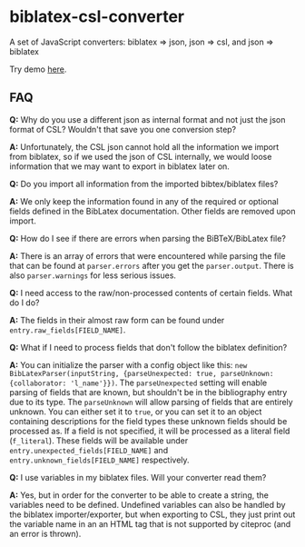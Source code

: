 # biblatex-csl-converter
A set of JavaScript converters: biblatex => json, json => csl, and json => biblatex

Try demo [here](https://fiduswriter.github.io/biblatex-csl-converter/demo/).

## FAQ

**Q:** Why do you use a different json as internal format and not just the json format of CSL? Wouldn't that save you one conversion step?

**A:** Unfortunately, the CSL json cannot hold all the information we import from biblatex, so if we used the json of CSL internally, we would loose information that we may want to export in biblatex later on.

**Q:** Do you import all information from the imported bibtex/biblatex files?

**A:** We only keep the information found in any of the required or optional fields defined in the BibLatex documentation. Other fields are removed upon import.

**Q:** How do I see if there are errors when parsing the BiBTeX/BibLatex file?

**A:** There is an array of errors that were encountered while parsing the file that can be found at ```parser.errors``` after you get the ```parser.output```. There is also ```parser.warnings``` for less serious issues.

**Q:** I need access to the raw/non-processed contents of certain fields. What do I do?

**A:** The fields in their almost raw form can be found under ```entry.raw_fields[FIELD_NAME]```.

**Q:** What if I need to process fields that don't follow the biblatex definition?

**A:** You can initialize the parser with a config object like this: ```new BibLatexParser(inputString, {parseUnexpected: true, parseUnknown: {collaborator: 'l_name'}})```. The ```parseUnexpected``` setting will enable parsing of fields that are known, but shouldn't be in the bibliography entry due to its type. The ```parseUnknown``` will allow parsing of fields that are entirely unknown. You can either set it to `true`, or you can set it to an object containing descriptions for the field types these unknown fields should be processed as. If a field is not specified, it will be processed as a literal field (`f_literal`). These fields will be available under ```entry.unexpected_fields[FIELD_NAME]``` and ```entry.unknown_fields[FIELD_NAME]``` respectively.

**Q:** I use variables in my biblatex files. Will your converter read them?

**A:** Yes, but in order for the converter to be able to create a string, the variables need to be defined. Undefined variables can also be handled by the biblatex importer/exporter, but when exporting to CSL, they just print out the variable name in an an HTML tag that is not supported by citeproc (and an error is thrown).
